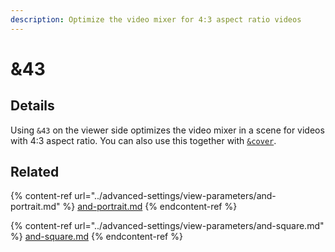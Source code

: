 ```yaml
---
description: Optimize the video mixer for 4:3 aspect ratio videos
---
```


# &43

## Details

Using `&43` on the viewer side optimizes the video mixer in a scene for videos with 4:3 aspect ratio. You can also use this together with [`&cover`](../advanced-settings/view-parameters/cover.md).

## Related

{% content-ref url="../advanced-settings/view-parameters/and-portrait.md" %}
[and-portrait.md](../advanced-settings/view-parameters/and-portrait.md)
{% endcontent-ref %}

{% content-ref url="../advanced-settings/view-parameters/and-square.md" %}
[and-square.md](../advanced-settings/view-parameters/and-square.md)
{% endcontent-ref %}

